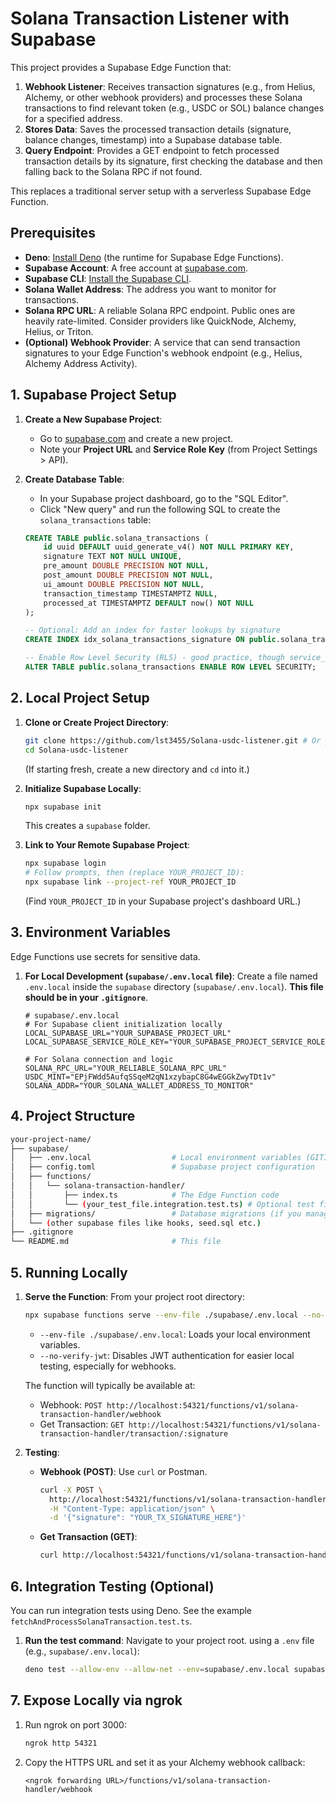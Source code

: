 # Solana Transaction Listener with Supabase

This project provides a Supabase Edge Function that:

1.  **Webhook Listener**: Receives transaction signatures (e.g., from Helius, Alchemy, or other webhook providers) and processes these Solana transactions to find relevant token (e.g., USDC or SOL) balance changes for a specified address.
2.  **Stores Data**: Saves the processed transaction details (signature, balance changes, timestamp) into a Supabase database table.
3.  **Query Endpoint**: Provides a GET endpoint to fetch processed transaction details by its signature, first checking the database and then falling back to the Solana RPC if not found.

This replaces a traditional server setup with a serverless Supabase Edge Function.



## Prerequisites

*   **Deno**: [Install Deno](https://deno.land/manual/getting_started/installation) (the runtime for Supabase Edge Functions).
*   **Supabase Account**: A free account at [supabase.com](https://supabase.com/).
*   **Supabase CLI**: [Install the Supabase CLI](https://supabase.com/docs/guides/cli/getting-started).
*   **Solana Wallet Address**: The address you want to monitor for transactions.
*   **Solana RPC URL**: A reliable Solana RPC endpoint. Public ones are heavily rate-limited. Consider providers like QuickNode, Alchemy, Helius, or Triton.
*   **(Optional) Webhook Provider**: A service that can send transaction signatures to your Edge Function's webhook endpoint (e.g., Helius, Alchemy Address Activity).


## 1. Supabase Project Setup

1.  **Create a New Supabase Project**:
    *   Go to [supabase.com](https://supabase.com/) and create a new project.
    *   Note your **Project URL** and **Service Role Key** (from Project Settings > API).

2.  **Create Database Table**:
    *   In your Supabase project dashboard, go to the "SQL Editor".
    *   Click "New query" and run the following SQL to create the `solana_transactions` table:

    ```sql
    CREATE TABLE public.solana_transactions (
        id uuid DEFAULT uuid_generate_v4() NOT NULL PRIMARY KEY,
        signature TEXT NOT NULL UNIQUE,
        pre_amount DOUBLE PRECISION NOT NULL,
        post_amount DOUBLE PRECISION NOT NULL,
        ui_amount DOUBLE PRECISION NOT NULL,
        transaction_timestamp TIMESTAMPTZ NULL,
        processed_at TIMESTAMPTZ DEFAULT now() NOT NULL
    );

    -- Optional: Add an index for faster lookups by signature
    CREATE INDEX idx_solana_transactions_signature ON public.solana_transactions(signature);

    -- Enable Row Level Security (RLS) - good practice, though service_role key bypasses it.
    ALTER TABLE public.solana_transactions ENABLE ROW LEVEL SECURITY;
    ```


## 2. Local Project Setup

1.  **Clone or Create Project Directory**:
    ```bash
    git clone https://github.com/lst3455/Solana-usdc-listener.git # Or your new repo
    cd Solana-usdc-listener
    ```
    (If starting fresh, create a new directory and `cd` into it.)

2.  **Initialize Supabase Locally**:
    ```bash
    npx supabase init
    ```
    This creates a `supabase` folder.

3.  **Link to Your Remote Supabase Project**:
    ```bash
    npx supabase login
    # Follow prompts, then (replace YOUR_PROJECT_ID):
    npx supabase link --project-ref YOUR_PROJECT_ID
    ```
    (Find `YOUR_PROJECT_ID` in your Supabase project's dashboard URL.)


## 3. Environment Variables

Edge Functions use secrets for sensitive data.

1.  **For Local Development (`supabase/.env.local` file)**:
    Create a file named `.env.local` inside the `supabase` directory (`supabase/.env.local`). **This file should be in your `.gitignore`**.
    ```dotenv
    # supabase/.env.local
    # For Supabase client initialization locally
    LOCAL_SUPABASE_URL="YOUR_SUPABASE_PROJECT_URL"
    LOCAL_SUPABASE_SERVICE_ROLE_KEY="YOUR_SUPABASE_PROJECT_SERVICE_ROLE_KEY"

    # For Solana connection and logic
    SOLANA_RPC_URL="YOUR_RELIABLE_SOLANA_RPC_URL"
    USDC_MINT="EPjFWdd5AufqSSqeM2qN1xzybapC8G4wEGGkZwyTDt1v" 
    SOLANA_ADDR="YOUR_SOLANA_WALLET_ADDRESS_TO_MONITOR"
    ```

## 4. Project Structure

```bash
your-project-name/
├── supabase/
│   ├── .env.local                  # Local environment variables (GITIGNORED!)
│   ├── config.toml                 # Supabase project configuration
│   ├── functions/
│   │   └── solana-transaction-handler/
│   │       ├── index.ts            # The Edge Function code
│   │       └── (your_test_file.integration.test.ts) # Optional test file
│   ├── migrations/                 # Database migrations (if you manage schema via CLI)
│   └── (other supabase files like hooks, seed.sql etc.)
├── .gitignore
└── README.md                       # This file
```

## 5. Running Locally

1.  **Serve the Function**:
    From your project root directory:
    ```bash
    npx supabase functions serve --env-file ./supabase/.env.local --no-verify-jwt
    ```
    *   `--env-file ./supabase/.env.local`: Loads your local environment variables.
    *   `--no-verify-jwt`: Disables JWT authentication for easier local testing, especially for webhooks.

    The function will typically be available at:
    *   Webhook: `POST http://localhost:54321/functions/v1/solana-transaction-handler/webhook`
    *   Get Transaction: `GET http://localhost:54321/functions/v1/solana-transaction-handler/transaction/:signature`

2.  **Testing**:
    *   **Webhook (POST)**: Use `curl` or Postman.
        ```bash
        curl -X POST \
          http://localhost:54321/functions/v1/solana-transaction-handler/webhook \
          -H "Content-Type: application/json" \
          -d '{"signature": "YOUR_TX_SIGNATURE_HERE"}'
        ```
    *   **Get Transaction (GET)**:
        ```bash
        curl http://localhost:54321/functions/v1/solana-transaction-handler/transaction/YOUR_TX_SIGNATURE_HERE
        ```


## 6. Integration Testing (Optional)

You can run integration tests using Deno. See the example `fetchAndProcessSolanaTransaction.test.ts`.

1.  **Run the test command**:
    Navigate to your project root. using a `.env` file (e.g., `supabase/.env.local`):
    ```bash
    deno test --allow-env --allow-net --env=supabase/.env.local supabase/functions/solana-transaction-handler/fetchAndProcessSolanaTransaction.test.ts
    ```

## 7. Expose Locally via ngrok

1. Run ngrok on port 3000:

   ```bash
   ngrok http 54321
   ```
2. Copy the HTTPS URL and set it as your Alchemy webhook callback:

   ```
   <ngrok forwarding URL>/functions/v1/solana-transaction-handler/webhook
   ```

